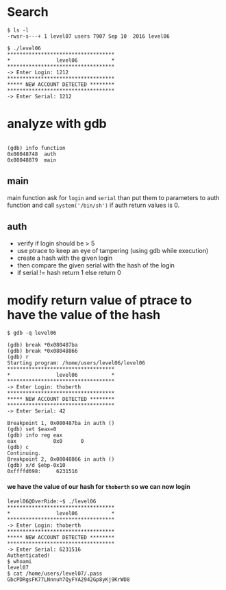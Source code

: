 # Search

```
$ ls -l
-rwsr-s---+ 1 level07 users 7907 Sep 10  2016 level06

$ ./level06 
***********************************
*               level06           *
***********************************
-> Enter Login: 1212
***********************************
***** NEW ACCOUNT DETECTED ********
***********************************
-> Enter Serial: 1212
```

# analyze with gdb

```

(gdb) info function
0x08048748  auth
0x08048879  main

```

## main

main function ask for ```login``` and ```serial``` than put them to parameters to auth function and call ```system('/bin/sh')``` if auth return values is 0.

## auth

- verify if login should be > 5
- use ptrace to keep an eye of tampering (using gdb while execution)
- create a hash with the given login
- then compare the given serial with the hash of the login
- if serial != hash return 1 else return 0

# modify return value of ptrace to have the value of the hash

```
$ gdb -q level06 

(gdb) break *0x080487ba
(gdb) break *0x08048866
(gdb) r
Starting program: /home/users/level06/level06 
***********************************
*               level06           *
***********************************
-> Enter Login: thoberth 
***********************************
***** NEW ACCOUNT DETECTED ********
***********************************
-> Enter Serial: 42

Breakpoint 1, 0x080487ba in auth ()
(gdb) set $eax=0
(gdb) info reg eax
eax            0x0      0
(gdb) c
Continuing.
Breakpoint 2, 0x08048866 in auth ()
(gdb) x/d $ebp-0x10
0xffffd698:     6231516
```

#### we have the value of our hash for ```thoberth``` so we can now login
```
level06@OverRide:~$ ./level06 
***********************************
*               level06           *
***********************************
-> Enter Login: thoberth
***********************************
***** NEW ACCOUNT DETECTED ********
***********************************
-> Enter Serial: 6231516
Authenticated!
$ whoami  
level07
$ cat /home/users/level07/.pass
GbcPDRgsFK77LNnnuh7QyFYA2942Gp8yKj9KrWD8
```